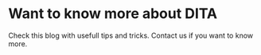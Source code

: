 # Want to know more about DITA

Check this blog with usefull tips and tricks.
Contact us if you want to know more.



